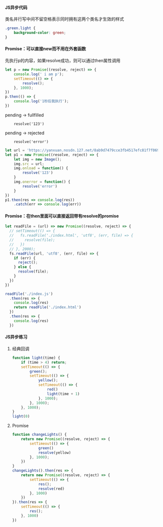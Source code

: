 #### JS异步代码

类名并行写中间不留空格表示同时拥有这两个类名才生效的样式

```css
.green.light {
    background-color: green;
}
```

#### Promise：可以直接new而不用在外套函数

先执行p的内容，如果resolve成功，则可以通过then属性调用

```js
let p = new Promise((resolve, reject) => {
    console.log(' i am p');
    setTimeout(() => {
        resolve();
    }, 1000);
})
p.then(() => {
    console.log('1秒后我执行');
})
```

pending -> fullfilled

`    resolve('123')`

pending -> rejected

`    resolve('error')`

```js
let url = 'https://yanxuan.nosdn.127.net/8ab9d7479cce3fb4517efc81f7f069d1.jpg?type=webp&imageView&quality=95&thumbnail=1920x420'
let p1 = new Promise((resolve, reject) => {
    let img = new Image();
    img.src = url;
    img.onload = function() {
        resolve('123')
    }
    img.onerror = function() {
        resolve('error')
    }
})
p1.then(res => console.log(res))
    .catch(err => console.log(err))
```

#### Promise：在then里面可以直接返回带有resolve的promise

```js
let readFile = (url) => new Promise((resolve, reject) => {
  // setTimeout(() => {
  //   fs.readFile('./index.html', 'utf8', (err, file) => {
  //     resolve(file);
  //   })
  // }, 2000);
  fs.readFile(url, 'utf8', (err, file) => {
    if (err) {
      reject();
    } else {
      resolve(file);
    }
  })
})

readFile('./index.js')
  .then(res => {
    console.log(res)
    return readFile('./index.html')
  })
  .then(res => {
    console.log(res)
  })
```



#### JS异步练习

1. 经典回调

   ```js
   function light(time) {
       if (time > 4) return;
       setTimeout(() => {
           green();
           setTimeout(() => {
               yellow();
               setTimeout(() => {
                   red()
                   light(time + 1)
               }, 1000);
           }, 1000);
       }, 1000);
   }
   light(0)
   ```

2. Promise

   ```js
   function changeLights() {
       return new Promise((resolve, reject) => {
           setTimeout(() => {
               green()
               resolve(yellow)
           }, 1000);
       })
   }
   changeLights().then(res => {
       return new Promise((resolve, reject) => {
           setTimeout(() => {
               res();
               resolve(red)
           }, 1000)
       })
   }).then(res => {
       setTimeout(() => {
           res();
       }, 1000)
   })
   ```

   